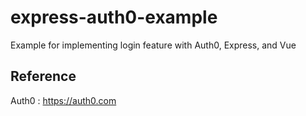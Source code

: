 # express-auth0-example

Example for implementing login feature with Auth0, Express, and Vue

## Reference

Auth0 : https://auth0.com
